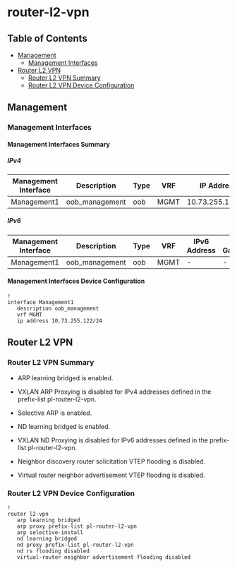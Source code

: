 # router-l2-vpn

## Table of Contents

- [Management](#management)
  - [Management Interfaces](#management-interfaces)
- [Router L2 VPN](#router-l2-vpn-1)
  - [Router L2 VPN Summary](#router-l2-vpn-summary)
  - [Router L2 VPN Device Configuration](#router-l2-vpn-device-configuration)

## Management

### Management Interfaces

#### Management Interfaces Summary

##### IPv4

| Management Interface | Description | Type | VRF | IP Address | Gateway |
| -------------------- | ----------- | ---- | --- | ---------- | ------- |
| Management1 | oob_management | oob | MGMT | 10.73.255.122/24 | 10.73.255.2 |

##### IPv6

| Management Interface | Description | Type | VRF | IPv6 Address | IPv6 Gateway |
| -------------------- | ----------- | ---- | --- | ------------ | ------------ |
| Management1 | oob_management | oob | MGMT | - | - |

#### Management Interfaces Device Configuration

```eos
!
interface Management1
   description oob_management
   vrf MGMT
   ip address 10.73.255.122/24
```

## Router L2 VPN

### Router L2 VPN Summary

- ARP learning bridged is enabled.

- VXLAN ARP Proxying is disabled for IPv4 addresses defined in the prefix-list pl-router-l2-vpn.

- Selective ARP is enabled.

- ND learning bridged is enabled.

- VXLAN ND Proxying is disabled for IPv6 addresses defined in the prefix-list pl-router-l2-vpn.

- Neighbor discovery router solicitation VTEP flooding is disabled.

- Virtual router neighbor advertisement VTEP flooding is disabled.

### Router L2 VPN Device Configuration

```eos
!
router l2-vpn
   arp learning bridged
   arp proxy prefix-list pl-router-l2-vpn
   arp selective-install
   nd learning bridged
   nd proxy prefix-list pl-router-l2-vpn
   nd rs flooding disabled
   virtual-router neighbor advertisement flooding disabled
```
